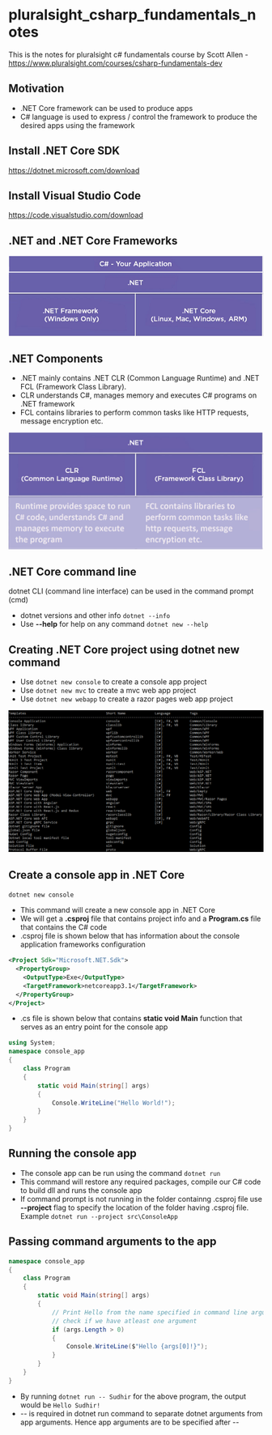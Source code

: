 # pluralsight_csharp_fundamentals_notes
This is the notes for pluralsight c# fundamentals course by Scott Allen - https://www.pluralsight.com/courses/csharp-fundamentals-dev

## Motivation
- .NET Core framework can be used to produce apps
- C# language is used to express / control the framework to produce the desired apps using the framework

## Install .NET Core SDK
https://dotnet.microsoft.com/download

## Install Visual Studio Code
https://code.visualstudio.com/download

## .NET and .NET Core Frameworks
![.NET and .NET Core Frameworks](https://github.com/nagasudhirpulla/pluralsight_csharp_fundamentals_notes/raw/master/assets/net_and_core_diffs.png)

## .NET Components
- .NET mainly contains .NET CLR (Common Language Runtime) and .NET FCL (Framework Class Library).
- CLR understands C#, manages memory and executes C# programs on .NET framework
- FCL contains libraries to perform common tasks like HTTP requests, message encryption etc.

![.NET Runtime and Framework Class Library (FCL)](https://github.com/nagasudhirpulla/pluralsight_csharp_fundamentals_notes/raw/master/assets/dotnet_components.png)

## .NET Core command line
dotnet CLI (command line interface) can be used in the command prompt (cmd)
- dotnet versions and other info ```dotnet --info```
- Use **--help** for help on any command ```dotnet new --help```

## Creating .NET Core project using dotnet new command
- Use ```dotnet new console``` to create a console app project
- Use ```dotnet new mvc``` to create a mvc web app project
- Use ```dotnet new webapp``` to create a razor pages web app project

![dotnet new command options](https://github.com/nagasudhirpulla/pluralsight_csharp_fundamentals_notes/raw/master/assets/dotnet_new_options.png)

## Create a console app in .NET Core
```dotnet new console```
- This command will create a new console app in .NET Core
- We will get a **.csproj** file that contains project info and a **Program.cs** file that contains the C# code
- .csproj file is shown below that has information about the console application frameworks configuration
```xml
<Project Sdk="Microsoft.NET.Sdk">
  <PropertyGroup>
    <OutputType>Exe</OutputType>
    <TargetFramework>netcoreapp3.1</TargetFramework>
  </PropertyGroup>
</Project>
```
- .cs file is shown below that contains **static void Main** function that serves as an entry point for the console app
```cs
using System;
namespace console_app
{
    class Program
    {
        static void Main(string[] args)
        {
            Console.WriteLine("Hello World!");
        }
    }
}
```

## Running the console app
- The console app can be run using the command ```dotnet run```
- This command will restore any required packages, compile our C# code to build dll and runs the console app
- If command prompt is not running in the folder containng .csproj file use **--project** flag to specify the location of the folder having .csproj file. Example ```dotnet run --project src\ConsoleApp```

## Passing command arguments to the app
```cs
namespace console_app
{
    class Program
    {
        static void Main(string[] args)
        {
            // Print Hello from the name specified in command line arguments
            // check if we have atleast one argument
            if (args.Length > 0)
            {
                Console.WriteLine($"Hello {args[0]!}");
            }
        }
    }
}
```
- By running ```dotnet run -- Sudhir``` for the above program, the output would be ```Hello Sudhir!```
- -- is required in dotnet run command to separate dotnet arguments from app arguments. Hence app arguments are to be specified after --
